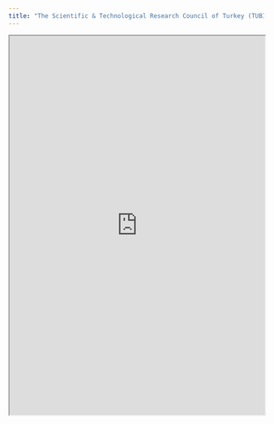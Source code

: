 ```yaml
---
title: "The Scientific & Technological Research Council of Turkey (TUBITAK)"
---
```



<iframe height="750" width="100%" src="https://ewelton.github.io/ktest/wiki.html#The%20Scientific%20&%20Technological%20Research%20Council%20of%20Turkey%20(TUBITAK)"></iframe>
